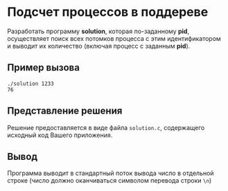 # Подсчет процессов в поддереве

Разработать программу **solution**, которая по-заданному **pid**, 
осуществляет поиск всех потомков процесса с этим идентификатором и выводит их количество (включая процесс с заданным **pid**).

## Пример вызова

```cgo
./solution 1233
76
```



## Представление решения

Решение предоставляется в виде файла `solution.c`, содержащего исходный код Вашего приложения.

## Вывод

Программа выводит в стандартный поток вывода число в отдельной строке 
(число должно оканчиваться символом перевода строки `\n`)
